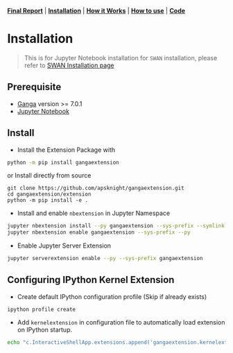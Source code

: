 **[Final Report](index.md)** |
**[Installation](install.md)** |
**[How it Works](how.md)** |
**[How to use](use.md)** |
**[Code](https://github.com/apsknight/gangaextension)**

# Installation

>This is for Jupyter Notebook installation for `SWAN` installation, please refer to [SWAN Installation page](swan.md)

## Prerequisite
- [Ganga](https://github.com/ganga-devs/ganga) version >= 7.0.1
- [Jupyter Notebook](http://jupyter.org/)

## Install
- Install the Extension Package with 
```bash
python -m pip install gangaextension
```

or Install directly from source
```
git clone https://github.com/apsknight/gangaextension.git
cd gangaextension/extension
python -m pip install -e .
```
- Install and enable `nbextension` in Jupyter Namespace
```bash
jupyter nbextension install --py gangaextension --sys-prefix --symlink
jupyter nbextension enable gangaextension --sys-prefix --py
```

- Enable Jupyter Server Extension
```bash
jupyter serverextension enable --py --sys-prefix gangaextension
```

## Configuring IPython Kernel Extension
- Create default IPython configuration profile (Skip if already exists)
```
ipython profile create
```
- Add `kernelextension` in configuration file to automatically load extension on IPython startup.
```bash
echo "c.InteractiveShellApp.extensions.append('gangaextension.kernelextension')" >>  $(ipython profile locate default)/ipython_kernel_config.py
```
